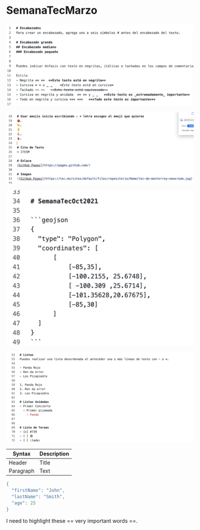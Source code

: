 # SemanaTecMarzo
![alt text](git1.png)

![alt text](git2.png)

![alt text](git3.png)


![alt text](git4.png)


| Syntax | Description |
| ----------- | ----------- |
| Header | Title |
| Paragraph | Text |


```c++
{
  "firstName": "John",
  "lastName": "Smith",
  "age": 25
}
```

I need to highlight these == very important words ==.
